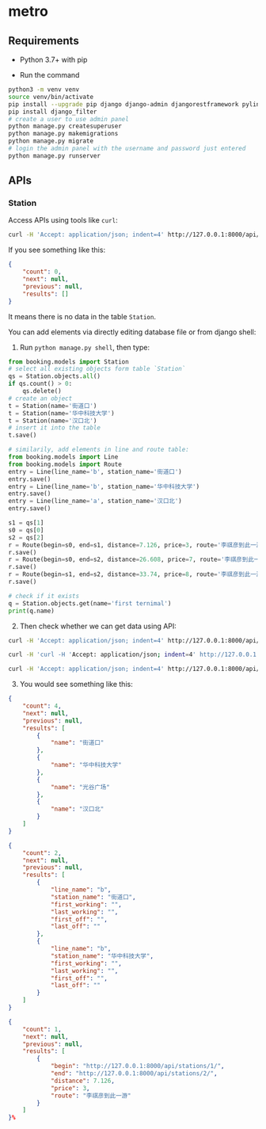 # metro



## Requirements

- Python 3.7+ with pip

- Run the command

```bash
python3 -m venv venv
source venv/bin/activate
pip install --upgrade pip django django-admin djangorestframework pylint pylint-django
pip install django_filter
# create a user to use admin panel
python manage.py createsuperuser
python manage.py makemigrations
python manage.py migrate
# login the admin panel with the username and password just entered
python manage.py runserver
```

## APIs

### Station

Access APIs using tools like `curl`:

```bash
curl -H 'Accept: application/json; indent=4' http://127.0.0.1:8000/api/stations/
```

If you see something like this:

```json
{
    "count": 0,
    "next": null,
    "previous": null,
    "results": []
}
```

It means there is no data in the table `Station`.

You can add elements via directly editing database file or from django shell:

1. Run `python manage.py shell`, then type:

```python
from booking.models import Station
# select all existing objects form table `Station`
qs = Station.objects.all()
if qs.count() > 0:
    qs.delete()
# create an object
t = Station(name='街道口')
t = Station(name='华中科技大学')
t = Station(name='汉口北')
# insert it into the table
t.save()

# similarily, add elements in line and route table:
from booking.models import Line
from booking.models import Route
entry = Line(line_name='b', station_name='街道口')
entry.save()
entry = Line(line_name='b', station_name='华中科技大学')
entry.save()
entry = Line(line_name='a', station_name='汉口北')
entry.save()

s1 = qs[1]
s0 = qs[0]
s2 = qs[2]
r = Route(begin=s0, end=s1, distance=7.126, price=3, route='李祺彦到此一游')
r.save()
r = Route(begin=s0, end=s2, distance=26.608, price=7, route='李祺彦到此一游')
r.save()
r = Route(begin=s1, end=s2, distance=33.74, price=8, route='李祺彦到此一游')
r.save()

# check if it exists
q = Station.objects.get(name='first ternimal')
print(q.name)
```

2. Then check whether we can get data using API:

```bash
curl -H 'Accept: application/json; indent=4' http://127.0.0.1:8000/api/stations/
```
```bash
curl -H 'curl -H 'Accept: application/json; indent=4' http://127.0.0.1:8000/api/routes/\?begin\=1\&end\=2
```
```bash
curl -H 'Accept: application/json; indent=4' http://127.0.0.1:8000/api/lines/\?line_name\=b
```
3. You would see something like this:

```json
{
    "count": 4,
    "next": null,
    "previous": null,
    "results": [
        {
            "name": "街道口"
        },
        {
            "name": "华中科技大学"
        },
        {
            "name": "光谷广场"
        },
        {
            "name": "汉口北"
        }
    ]
}
```

```json
{
    "count": 2,
    "next": null,
    "previous": null,
    "results": [
        {
            "line_name": "b",
            "station_name": "街道口",
            "first_working": "",
            "last_working": "",
            "first_off": "",
            "last_off": ""
        },
        {
            "line_name": "b",
            "station_name": "华中科技大学",
            "first_working": "",
            "last_working": "",
            "first_off": "",
            "last_off": ""
        }
    ]
}
```

```json
{
    "count": 1,
    "next": null,
    "previous": null,
    "results": [
        {
            "begin": "http://127.0.0.1:8000/api/stations/1/",
            "end": "http://127.0.0.1:8000/api/stations/2/",
            "distance": 7.126,
            "price": 3,
            "route": "李祺彦到此一游"
        }
    ]
}%
```